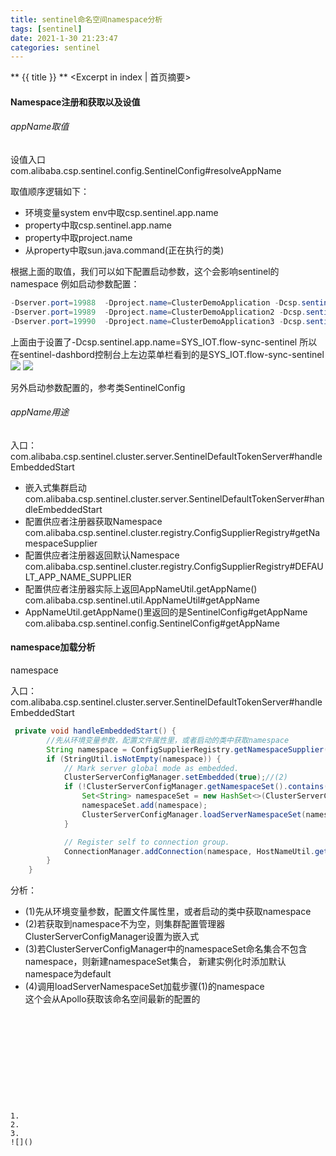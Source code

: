 ```yaml
---
title: sentinel命名空间namespace分析
tags: [sentinel]
date: 2021-1-30 21:23:47
categories: sentinel
---
```

** {{ title }} ** <Excerpt in index | 首页摘要>


<!-- more -->


#### Namespace注册和获取以及设值

###### appName取值
设值入口  
com.alibaba.csp.sentinel.config.SentinelConfig#resolveAppName  

取值顺序逻辑如下：  
- 环境变量system env中取csp.sentinel.app.name
- property中取csp.sentinel.app.name
- property中取project.name
- 从property中取sun.java.command(正在执行的类)


根据上面的取值，我们可以如下配置启动参数，这个会影响sentinel的namespace
例如启动参数配置：
```java
-Dserver.port=19988  -Dproject.name=ClusterDemoApplication -Dcsp.sentinel.log.use.pid=true -Dcsp.sentinel.app.name=SYS_IOT.flow-sync-sentinel
-Dserver.port=19989  -Dproject.name=ClusterDemoApplication2 -Dcsp.sentinel.log.use.pid=true -Dcsp.sentinel.app.name=SYS_IOT.flow-sync-sentinel
-Dserver.port=19990  -Dproject.name=ClusterDemoApplication3 -Dcsp.sentinel.log.use.pid=true -Dcsp.sentinel.app.name=SYS_IOT.flow-sync-sentinel

```
上面由于设置了-Dcsp.sentinel.app.name=SYS_IOT.flow-sync-sentinel
所以在sentinel-dashbord控制台上左边菜单栏看到的是SYS_IOT.flow-sync-sentinel  
![](source/_posts/micro-service/限流/sentinel/入门/sentinel命名空间namespace分析vice/限流/sentinel/入门/sentinel命名空间namespace分析/sentinel-namespace-1.png)
![](source/_posts/micro-service/限流/sentinel/入门/sentinel命名空间namespace分析vice/限流/sentinel/入门/sentinel命名空间namespace分析/sentinel-namespace-2.png)


另外启动参数配置的，参考类SentinelConfig

###### appName用途
入口：com.alibaba.csp.sentinel.cluster.server.SentinelDefaultTokenServer#handleEmbeddedStart


- 嵌入式集群启动
com.alibaba.csp.sentinel.cluster.server.SentinelDefaultTokenServer#handleEmbeddedStart
- 配置供应者注册器获取Namespace
com.alibaba.csp.sentinel.cluster.registry.ConfigSupplierRegistry#getNamespaceSupplier
- 配置供应者注册器返回默认Namespace
com.alibaba.csp.sentinel.cluster.registry.ConfigSupplierRegistry#DEFAULT_APP_NAME_SUPPLIER
- 配置供应者注册器实际上返回AppNameUtil.getAppName()
com.alibaba.csp.sentinel.util.AppNameUtil#getAppName
- AppNameUtil.getAppName()里返回的是SentinelConfig#getAppName
com.alibaba.csp.sentinel.config.SentinelConfig#getAppName


#### namespace加载分析
namespace

入口：com.alibaba.csp.sentinel.cluster.server.SentinelDefaultTokenServer#handleEmbeddedStart

```java
 private void handleEmbeddedStart() {
        //先从环境变量参数，配置文件属性里，或者启动的类中获取namespace
        String namespace = ConfigSupplierRegistry.getNamespaceSupplier().get();//(1)
        if (StringUtil.isNotEmpty(namespace)) {
            // Mark server global mode as embedded.
            ClusterServerConfigManager.setEmbedded(true);//(2)
            if (!ClusterServerConfigManager.getNamespaceSet().contains(namespace)) {//(3)
                Set<String> namespaceSet = new HashSet<>(ClusterServerConfigManager.getNamespaceSet());
                namespaceSet.add(namespace);
                ClusterServerConfigManager.loadServerNamespaceSet(namespaceSet);//(4) 
            }

            // Register self to connection group.
            ConnectionManager.addConnection(namespace, HostNameUtil.getIp());
        }
    }

```
分析：

- (1)先从环境变量参数，配置文件属性里，或者启动的类中获取namespace
- (2)若获取到namespace不为空，则集群配置管理器ClusterServerConfigManager设置为嵌入式
- (3)若ClusterServerConfigManager中的namespaceSet命名集合不包含namespace，则新建namespaceSet集合，
     新建实例化时添加默认namespace为default
- (4)调用loadServerNamespaceSet加载步骤(1)的namespace  
     这个会从Apollo获取该命名空间最新的配置的  



#### 

```java

```

```java

```
[]()

#### 
```java

```

```java

```
[]()

#### 


```java

```

```java

```
[]()
```




1. 
2. 
3. 
![]()
